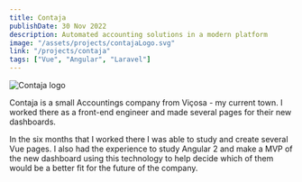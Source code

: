 ```yaml
---
title: Contaja
publishDate: 30 Nov 2022
description: Automated accounting solutions in a modern platform
image: "/assets/projects/contajaLogo.svg"
link: "/projects/contaja"
tags: ["Vue", "Angular", "Laravel"]
---
```


![Contaja logo](/assets/projects/contaja.svg)

Contaja is a small Accountings company from Viçosa - my current town. I worked there as a front-end engineer and made several pages for their new dashboards.

In the six months that I worked there I was able to study and create several Vue pages. I also had the experience to study Angular 2 and make a MVP of the new dashboard using this technology to help decide which of them would be a better fit for the future of the company.
